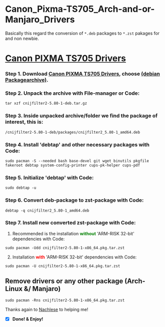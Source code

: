 # Canon_Pixma-TS705_Arch-and-or-Manjaro_Drivers
Basically this regard the conversion of `*.deb` packages to `*.zst` pakages for and non newbie.

# [Canon PIXMA TS705 Drivers](https://www.canon.de/support/consumer_products/products/fax__multifunctionals/inkjet/pixma_ts_series/pixma-ts705.html?type=drivers&language=de&os=linux%20(64-bit))

### Step 1. Download [Canon PIXMA TS705 Drivers](https://www.canon.de/support/consumer_products/products/fax__multifunctionals/inkjet/pixma_ts_series/pixma-ts705.html?type=drivers&language=de&os=linux%20(64-bit)), choose [(debian Packagearchive)](https://www.canon.de/support/consumer_products/products/fax__multifunctionals/inkjet/pixma_ts_series/pixma-ts705.html?type=drivers&driverdetailid=tcm:83-1821456&os=linux%20%2864-bit%29&language=de).
### Step 2. Unpack the archive with File-manager or Code: 
`tar xzf cnijfilter2-5.80-1-deb.tar.gz`

### Step 3. Inside unpacked archive/folder we find the package of interest, this is: 
`/cnijfilter2-5.80-1-deb/packages/cnijfilter2_5.80-1_amd64.deb`

### Step 4. Install 'debtap' and other necessary packages  with Code: 
`sudo pacman -S --needed bash base-devel git wget binutils pkgfile fakeroot debtap system-config-printer cups-pk-helper cups-pdf`

### Step 5. Initialize 'debtap' with Code:
`sudo debtap -u`

### Step 6. Convert deb-package to zst-package with Code:
`debtap -q cnijfilter2_5.80-1_amd64.deb`

### Step 7. Install new converted zst-package with Code:
1. Recommended is the installation <span style="color:green">**without**</span> 'ARM-RISK 32-bit' dependencies with Code:

`sudo pacman -Udd cnijfilter2-5.80-1-x86_64.pkg.tar.zst`

2. Installation <span style="color:red">**with**</span> 'ARM-RISK 32-bit' dependencies with Code:

`sudo pacman -U cnijfilter2-5.80-1-x86_64.pkg.tar.zst`

## Remove drivers or any other package (Arch-Linux &/ Manjaro)

`sudo pacman -Rns cnijfilter2-5.80-1-x86_64.pkg.tar.zst`

Thanks again to [Nachlese](https://forum.manjaro.org/u/Nachlese) to helping me!
 
- [x] **Done! & Enjoy!**
